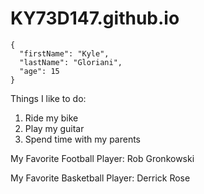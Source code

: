 # KY73D147.github.io
```
{
  "firstName": "Kyle",
  "lastName": "Gloriani",
  "age": 15
}
```

Things I like to do:
1. Ride my bike
2. Play my guitar
3. Spend time with my parents

My Favorite Football Player:
Rob Gronkowski

My Favorite Basketball Player:
Derrick Rose
